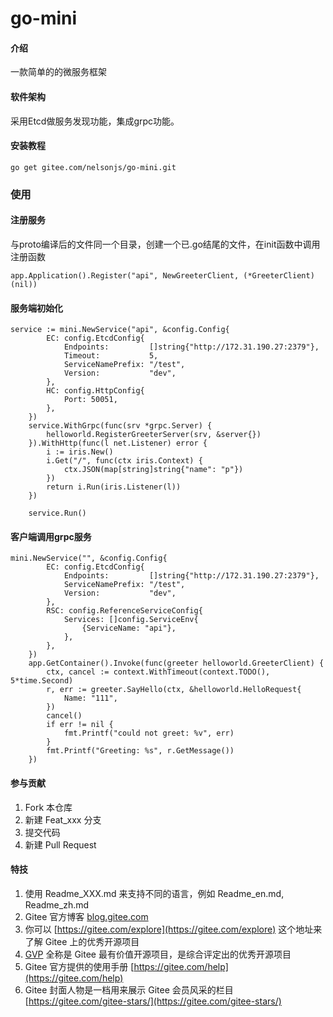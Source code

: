 # go-mini

#### 介绍
一款简单的的微服务框架

#### 软件架构
采用Etcd做服务发现功能，集成grpc功能。


#### 安装教程

```
go get gitee.com/nelsonjs/go-mini.git
```
### 使用

#### 注册服务
与proto编译后的文件同一个目录，创建一个已.go结尾的文件，在init函数中调用注册函数
```
app.Application().Register("api", NewGreeterClient, (*GreeterClient)(nil))
```

#### 服务端初始化
```
service := mini.NewService("api", &config.Config{
		EC: config.EtcdConfig{
			Endpoints:         []string{"http://172.31.190.27:2379"},
			Timeout:           5,
			ServiceNamePrefix: "/test",
			Version:           "dev",
		},
		HC: config.HttpConfig{
			Port: 50051,
		},
	})
	service.WithGrpc(func(srv *grpc.Server) {
		helloworld.RegisterGreeterServer(srv, &server{})
	}).WithHttp(func(l net.Listener) error {
		i := iris.New()
		i.Get("/", func(ctx iris.Context) {
			ctx.JSON(map[string]string{"name": "p"})
		})
		return i.Run(iris.Listener(l))
	})

	service.Run()
```
#### 客户端调用grpc服务
```
mini.NewService("", &config.Config{
		EC: config.EtcdConfig{
			Endpoints:         []string{"http://172.31.190.27:2379"},
			ServiceNamePrefix: "/test",
			Version:           "dev",
		},
		RSC: config.ReferenceServiceConfig{
			Services: []config.ServiceEnv{
				{ServiceName: "api"},
			},
		},
	})
	app.GetContainer().Invoke(func(greeter helloworld.GreeterClient) {
		ctx, cancel := context.WithTimeout(context.TODO(), 5*time.Second)
		r, err := greeter.SayHello(ctx, &helloworld.HelloRequest{
			Name: "111",
		})
		cancel()
		if err != nil {
			fmt.Printf("could not greet: %v", err)
		}
		fmt.Printf("Greeting: %s", r.GetMessage())
	})
```

#### 参与贡献

1.  Fork 本仓库
2.  新建 Feat_xxx 分支
3.  提交代码
4.  新建 Pull Request


#### 特技

1.  使用 Readme\_XXX.md 来支持不同的语言，例如 Readme\_en.md, Readme\_zh.md
2.  Gitee 官方博客 [blog.gitee.com](https://blog.gitee.com)
3.  你可以 [https://gitee.com/explore](https://gitee.com/explore) 这个地址来了解 Gitee 上的优秀开源项目
4.  [GVP](https://gitee.com/gvp) 全称是 Gitee 最有价值开源项目，是综合评定出的优秀开源项目
5.  Gitee 官方提供的使用手册 [https://gitee.com/help](https://gitee.com/help)
6.  Gitee 封面人物是一档用来展示 Gitee 会员风采的栏目 [https://gitee.com/gitee-stars/](https://gitee.com/gitee-stars/)
